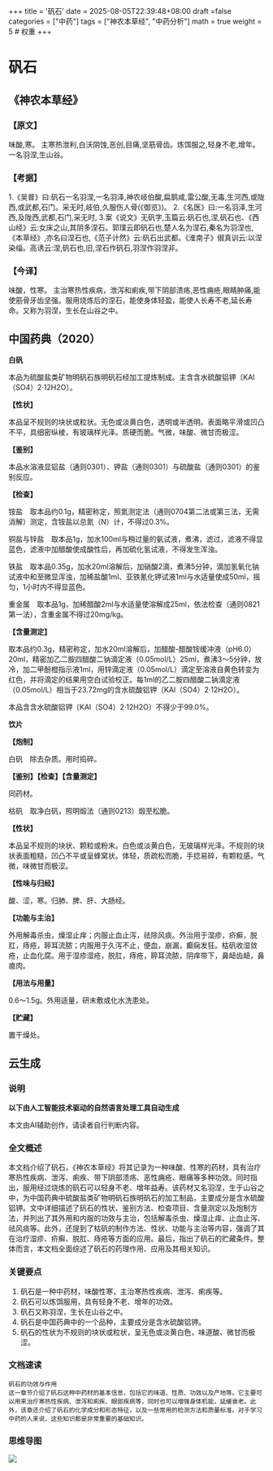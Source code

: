 +++
title = '矾石'
date = 2025-08-05T22:39:48+08:00
draft =false
categories = ["中药"]
tags = ["神农本草经", "中药分析"]
math = true
weight = 5 # 权重
+++
# 矾石

## 《神农本草经》

### 【原文】
味酸,寒。
主寒热泄利,白沃阴蚀,恶创,目痛,坚筋骨齿。炼饵服之,轻身不老,增年。一名羽涅,生山谷。
### 【考据】
1.《吴普》曰:矾石一名羽涅,一名羽泽,神农岐伯酸,扁鹊咸,雷公酸,无毒,生河西,或陇西,或武都,石门。采无时,岐伯,久服伤人骨(《御览》)。
2.《名医》曰:一名羽泽,生河西,及陇西,武都,石门,采无时,
3.案《说文》无矾字,玉篇云:矾石也,涅,矾石也、《西山经》云:女床之山,其阴多涅石。郭璞云即矾石也,楚人名为涅石,秦名为羽涅也,《本草经》,亦名曰涅石也,《范子计然》云:矾石出武都。《淮南子》俶真训云:以涅染缁。高诱云:涅,矾石也,旧,涅石作矾石,羽涅作羽涅非。

### 【今译】
味酸，性寒。
主治寒热性疾病，泄泻和痢疾,带下阴部溃疡,恶性痈疮,眼睛肿痛,能使筋骨牙齿坚强。服用烧炼后的涅石，能使身体轻盈，能使人长寿不老,延长寿命。又称为羽涅，生长在山谷之中。

## 中国药典（2020）

**白矾**

本品为硫酸盐类矿物明矾石族明矾石经加工提炼制成。主含含水硫酸铝钾〔KAl（SO4）2·12H2O〕。

**【性状】**

本品呈不规则的块状或粒状。无色或淡黄白色，透明或半透明。表面略平滑或凹凸不平，具细密纵棱，有玻璃样光泽。质硬而脆。气微，味酸、微甘而极涩。

**【鉴别】**

本品水溶液显铝盐（通则0301）、钾盐（通则0301）与硫酸盐（通则0301）的鉴别反应。

**【检查】**

铵盐　取本品约0.1g，精密称定，照氮测定法（通则0704第二法或第三法，无需消解）测定，含铵盐以总氮（N）计，不得过0.3%。

铜盐与锌盐　取本品1g，加水100ml与稍过量的氨试液，煮沸，滤过，滤液不得显蓝色，滤液中加醋酸使成酸性后，再加硫化氢试液，不得发生浑浊。

铁盐　取本品0.35g，加水20ml溶解后，加硝酸2滴，煮沸5分钟，滴加氢氧化钠试液中和至微显浑浊，加稀盐酸1ml、亚铁氰化钾试液1ml与水适量使成50ml，摇匀，1小时内不得显蓝色。

重金属　取本品1g，加稀醋酸2ml与水适量使溶解成25ml，依法检查（通则0821第一法），含重金属不得过20mg/kg。

**【含量测定】**

取本品约0.3g，精密称定，加水20ml溶解后，加醋酸-醋酸铵缓冲液（pH6.0）20ml，精密加乙二胺四醋酸二钠滴定液（0.05mol/L）25ml，煮沸3～5分钟，放冷，加二甲酚橙指示液1ml，用锌滴定液（0.05mol/L）滴定至溶液自黄色转变为红色，并将滴定的结果用空白试验校正。每1ml的乙二胺四醋酸二钠滴定液（0.05mol/L）相当于23.72mg的含水硫酸铝钾〔KAl（SO4）2·12H2O〕。

本品含含水硫酸铝钾〔KAl（SO4）2·12H2O〕不得少于99.0%。

**饮片**

**【炮制】**

白矾　除去杂质。用时捣碎。

**【鉴别】【检查】【含量测定】**

同药材。

枯矾　取净白矾，照明煅法（通则0213）煅至松脆。

**【性状】**

本品呈不规则的块状、颗粒或粉末。白色或淡黄白色，无玻璃样光泽。不规则的块状表面粗糙，凹凸不平或呈蜂窝状。体轻，质疏松而脆，手捻易碎，有颗粒感。气微，味微甘而极涩。

**【性味与归经】**

酸、涩，寒。归肺、脾、肝、大肠经。

**【功能与主治】**

外用解毒杀虫，燥湿止痒；内服止血止泻，祛除风痰。外治用于湿疹，疥癣，脱肛，痔疮，聤耳流脓；内服用于久泻不止，便血，崩漏，癫痫发狂。枯矾收湿敛疮，止血化腐。用于湿疹湿疮，脱肛，痔疮，聤耳流脓，阴痒带下，鼻衄齿衄，鼻瘜肉。

**【用法与用量】**

0.6～1.5g。外用适量，研末敷或化水洗患处。

**【贮藏】**

置干燥处。

## 云生成

### 说明

**以下由人工智能技术驱动的自然语言处理工具自动生成**

本文由AI辅助创作，请读者自行判断内容。

### 全文概述

本文档介绍了矾石，《神农本草经》将其记录为一种味酸、性寒的药材，具有治疗寒热性疾病、泄泻、痢疾、带下阴部溃疡、恶性痈疮、眼痛等多种功效。同时指出，服用经过烧炼的矾石可以轻身不老、增年益寿。该药材又名羽涅，生于山谷之中，为中国药典中硫酸盐类矿物明矾石族明矾石的加工制品，主要成分是含水硫酸铝钾。文中详细描述了矾石的性状、鉴别方法、检查项目、含量测定以及炮制方法，并列出了其外用和内服的功效与主治，包括解毒杀虫、燥湿止痒、止血止泻、祛风痰等。此外，还提到了枯矾的制作方法、性状、功能与主治等内容，强调了其在治疗湿疹、疥癣、脱肛、痔疮等方面的应用。最后，指出了矾石的贮藏条件。整体而言，本文档全面综述了矾石的药理作用、应用及其相关知识。

### 关键要点

1. 矾石是一种中药材，味酸性寒，主治寒热性疾病、泄泻、痢疾等。
2. 矾石可以炼饵服用，具有轻身不老、增年的功效。
3. 矾石又称羽涅，生长在山谷之中。
4. 矾石是中国药典中的一个品种，主要成分是含水硫酸铝钾。
5. 矾石的性状为不规则的块状或粒状，呈无色或淡黄白色，味道酸、微甘而极涩。

### 文档速读

```
矾石的功效与作用
这一章节介绍了矾石这种中药材的基本信息，包括它的味道、性质、功效以及产地等。它主要可以用来治疗寒热性疾病、泄泻和痢疾、眼部疾病等，同时也可以增强身体机能，延缓衰老。此外，该章还介绍了矾石的化学成分和形态特征，以及一些常用的检测方法和质量标准。对于学习中药的人来说，这些知识都是非常重要的基础知识。
```

### 思维导图

![](D:\Dpan\BanGong\Markdown\总结\神农本草经\上篇\05矾石\【脑图】05矾石.jpeg)